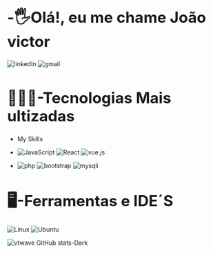 
<h1 style="font-size:35px;">-🖐Olá!, eu me chame João victor</h1>

![linkedIn](https://img.shields.io/badge/LinkedIn-0077B5?style=for-the-badge&logo=linkedin&logoColor=white) 
![gmail](https://img.shields.io/badge/Gmail-D14836?style=for-the-badge&logo=gmail&logoColor=white)

<h1 style="font-size:35px;">👨🏽‍💻-Tecnologias Mais ultizadas</h1>
  
- My Skills

- ![JavaScript](https://img.shields.io/badge/JavaScript-F7DF1E?style=for-the-badge&logo=javascript&logoColor=black)
  ![React](	https://img.shields.io/badge/React-20232A?style=for-the-badge&logo=react&logoColor=61DAFB)
 ![vue.js](https://img.shields.io/badge/Vue.js-35495E?style=for-the-badge&logo=vue.js&logoColor=4FC08D)
- ![php](https://img.shields.io/badge/PHP-777BB4?style=for-the-badge&logo=php&logoColor=white)  ![bootstrap](https://img.shields.io/badge/Bootstrap-563D7C?style=for-the-badge&logo=bootstrap&logoColor=white)  ![mysqli](https://img.shields.io/badge/MySQL-00000F?style=for-the-badge&logo=mysql&logoColor=white)


<h1 style="font-size:35px;">🖥️-Ferramentas e IDE´S</h1>

![Linux](https://img.shields.io/badge/Linux-FCC624?style=for-the-badge&logo=linux&logoColor=black)
![Ubuntu](https://img.shields.io/badge/Ubuntu-E95420?style=for-the-badge&logo=ubuntu&logoColor=white)

  
 ![vtwave GitHub stats-Dark](https://github-readme-stats.vercel.app/api?username=joaovrmoura&show_icons=true&theme=dark#gh-dark-mode-only)

